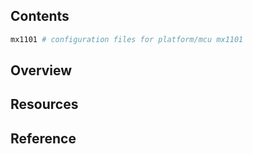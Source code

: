 ## Contents

```sh
mx1101 # configuration files for platform/mcu mx1101
```

## Overview

## Resources

## Reference